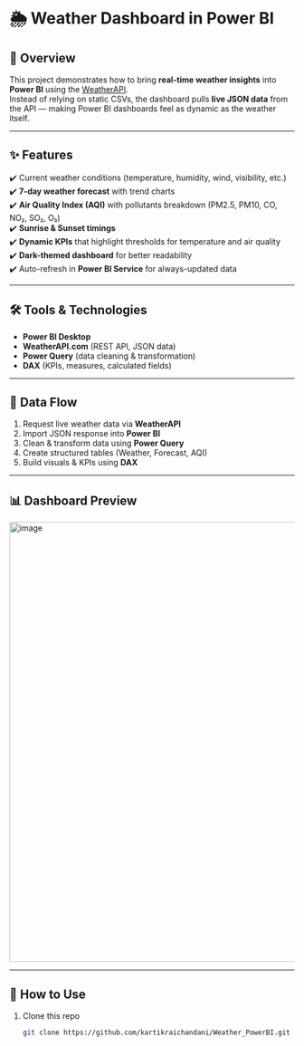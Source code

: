 # 🌦 Weather Dashboard in Power BI  

## 📌 Overview  
This project demonstrates how to bring **real-time weather insights** into **Power BI** using the [WeatherAPI](https://www.weatherapi.com/).  
Instead of relying on static CSVs, the dashboard pulls **live JSON data** from the API — making Power BI dashboards feel as dynamic as the weather itself.  

---

## ✨ Features  
✔️ Current weather conditions (temperature, humidity, wind, visibility, etc.)  
✔️ **7-day weather forecast** with trend charts  
✔️ **Air Quality Index (AQI)** with pollutants breakdown (PM2.5, PM10, CO, NO₂, SO₂, O₃)  
✔️ **Sunrise & Sunset timings**  
✔️ **Dynamic KPIs** that highlight thresholds for temperature and air quality  
✔️ **Dark-themed dashboard** for better readability  
✔️ Auto-refresh in **Power BI Service** for always-updated data  

---

## 🛠 Tools & Technologies  
- **Power BI Desktop**  
- **WeatherAPI.com** (REST API, JSON data)  
- **Power Query** (data cleaning & transformation)  
- **DAX** (KPIs, measures, calculated fields)  

---

## 🔄 Data Flow  
1. Request live weather data via **WeatherAPI**  
2. Import JSON response into **Power BI**  
3. Clean & transform data using **Power Query**  
4. Create structured tables (Weather, Forecast, AQI)  
5. Build visuals & KPIs using **DAX**  

---

## 📊 Dashboard Preview  
<img width="1380" height="777" alt="image" src="https://github.com/user-attachments/assets/002ca1ba-3b19-41d9-8041-f2146b5cd189" />
 
  

---

## 🚀 How to Use  
1. Clone this repo  
   ```bash
   git clone https://github.com/kartikraichandani/Weather_PowerBI.git
